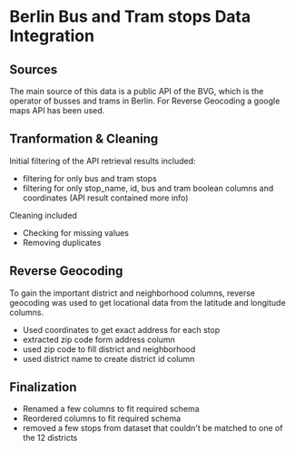 # Berlin Bus and Tram stops Data Integration

## Sources

The main source of this data is a public API of the BVG, which is the operator of busses and trams in Berlin.
For Reverse Geocoding a google maps API has been used.

## Tranformation & Cleaning

Initial filtering of the API retrieval results included:
* filtering for only bus and tram stops
* filtering for only stop_name, id, bus and tram boolean columns and coordinates (API result contained more info)

Cleaning included
* Checking for missing values
* Removing duplicates

## Reverse Geocoding

To gain the important district and neighborhood columns, reverse geocoding was used to get locational data from the latitude and longitude columns.
* Used coordinates to get exact address for each stop
* extracted zip code form address column
* used zip code to fill district and neighborhood
* used district name to create district id column

## Finalization

* Renamed a few columns to fit required schema
* Reordered columns to fit required schema
* removed a few stops from dataset that couldn't be matched to one of the 12 districts

